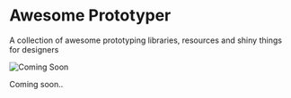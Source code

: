 # Awesome Prototyper

A collection of awesome prototyping libraries, resources and shiny things for designers

![Coming Soon](https://monosnap.com/file/j9X2bBJEQuVH12vr22Yuc95L3beEMp.png)

Coming soon..
